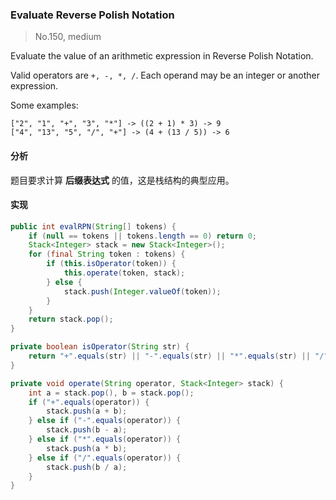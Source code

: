 ### Evaluate Reverse Polish Notation

> No.150, medium

Evaluate the value of an arithmetic expression in Reverse Polish Notation.

Valid operators are `+, -, *, /`. Each operand may be an integer or another expression.

Some examples:

```
["2", "1", "+", "3", "*"] -> ((2 + 1) * 3) -> 9
["4", "13", "5", "/", "+"] -> (4 + (13 / 5)) -> 6
```

#### 分析

题目要求计算 __后缀表达式__ 的值，这是栈结构的典型应用。

#### 实现

```java
public int evalRPN(String[] tokens) {
    if (null == tokens || tokens.length == 0) return 0;
    Stack<Integer> stack = new Stack<Integer>();
    for (final String token : tokens) {
        if (this.isOperator(token)) {
            this.operate(token, stack);
        } else {
            stack.push(Integer.valueOf(token));
        }
    }
    return stack.pop();
}

private boolean isOperator(String str) {
    return "+".equals(str) || "-".equals(str) || "*".equals(str) || "/".equals(str);
}

private void operate(String operator, Stack<Integer> stack) {
    int a = stack.pop(), b = stack.pop();
    if ("+".equals(operator)) {
        stack.push(a + b);
    } else if ("-".equals(operator)) {
        stack.push(b - a);
    } else if ("*".equals(operator)) {
        stack.push(a * b);
    } else if ("/".equals(operator)) {
        stack.push(b / a);
    }
}
```
